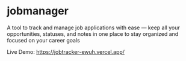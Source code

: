 ﻿# jobmanager
A tool to track and manage job applications with ease — keep all your opportunities, statuses, and notes in one place to stay organized and focused on your career goals

Live Demo: https://jobtracker-ewuh.vercel.app/



